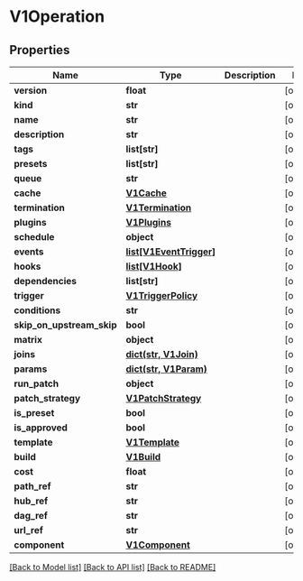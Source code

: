 # V1Operation


## Properties
Name | Type | Description | Notes
------------ | ------------- | ------------- | -------------
**version** | **float** |  | [optional] 
**kind** | **str** |  | [optional] 
**name** | **str** |  | [optional] 
**description** | **str** |  | [optional] 
**tags** | **list[str]** |  | [optional] 
**presets** | **list[str]** |  | [optional] 
**queue** | **str** |  | [optional] 
**cache** | [**V1Cache**](V1Cache.md) |  | [optional] 
**termination** | [**V1Termination**](V1Termination.md) |  | [optional] 
**plugins** | [**V1Plugins**](V1Plugins.md) |  | [optional] 
**schedule** | **object** |  | [optional] 
**events** | [**list[V1EventTrigger]**](V1EventTrigger.md) |  | [optional] 
**hooks** | [**list[V1Hook]**](V1Hook.md) |  | [optional] 
**dependencies** | **list[str]** |  | [optional] 
**trigger** | [**V1TriggerPolicy**](V1TriggerPolicy.md) |  | [optional] 
**conditions** | **str** |  | [optional] 
**skip_on_upstream_skip** | **bool** |  | [optional] 
**matrix** | **object** |  | [optional] 
**joins** | [**dict(str, V1Join)**](V1Join.md) |  | [optional] 
**params** | [**dict(str, V1Param)**](V1Param.md) |  | [optional] 
**run_patch** | **object** |  | [optional] 
**patch_strategy** | [**V1PatchStrategy**](V1PatchStrategy.md) |  | [optional] 
**is_preset** | **bool** |  | [optional] 
**is_approved** | **bool** |  | [optional] 
**template** | [**V1Template**](V1Template.md) |  | [optional] 
**build** | [**V1Build**](V1Build.md) |  | [optional] 
**cost** | **float** |  | [optional] 
**path_ref** | **str** |  | [optional] 
**hub_ref** | **str** |  | [optional] 
**dag_ref** | **str** |  | [optional] 
**url_ref** | **str** |  | [optional] 
**component** | [**V1Component**](V1Component.md) |  | [optional] 

[[Back to Model list]](../README.md#documentation-for-models) [[Back to API list]](../README.md#documentation-for-api-endpoints) [[Back to README]](../README.md)


